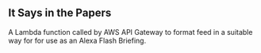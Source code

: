 ## It Says in the Papers
A Lambda function called by AWS API Gateway to format feed in a suitable way for for use as an Alexa Flash Briefing.